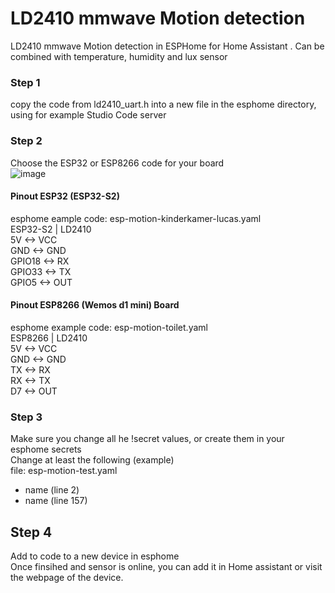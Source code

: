 # LD2410 mmwave Motion detection
LD2410 mmwave Motion detection in ESPHome for Home Assistant . Can be combined with temperature, humidity and lux sensor

### Step 1
copy the code from ld2410_uart.h into a new file in the esphome directory, using for example Studio Code server

### Step 2
Choose the ESP32 or ESP8266 code for your board  
![image](https://user-images.githubusercontent.com/100353268/213939599-cc16b760-055d-4786-9fc2-663132c9dd59.png)

#### Pinout ESP32 (ESP32-S2)

esphome eample code: esp-motion-kinderkamer-lucas.yaml  
ESP32-S2 | LD2410  
5V <-> VCC  
GND <-> GND  
GPIO18 <-> RX  
GPIO33 <-> TX  
GPIO5 <-> OUT  

#### Pinout ESP8266 (Wemos d1 mini) Board
esphome example code: esp-motion-toilet.yaml  
ESP8266 | LD2410  
5V <-> VCC  
GND <-> GND  
TX <-> RX  
RX <-> TX  
D7 <-> OUT  



### Step 3
Make sure you change all he !secret values, or create them in your esphome secrets  
Change at least the following (example)  
file: esp-motion-test.yaml  
- name (line 2)
- name (line 157)

## Step 4
Add to code to a new device in esphome  
Once finsihed and sensor is online, you can add it in Home assistant or visit the webpage of the device.
